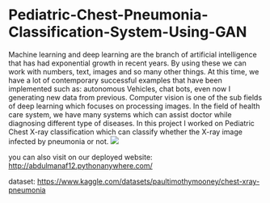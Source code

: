 # Pediatric-Chest-Pneumonia-Classification-System-Using-GAN

Machine learning and deep learning are the branch of artificial intelligence that has had 
exponential growth in recent years. By using these we can work with numbers, text, 
images and so many other things. At this time, we have a lot of contemporary successful 
examples that have been implemented such as: autonomous Vehicles, chat bots, even 
now I generating new data from previous. Computer vision is one of the sub fields 
of deep learning which focuses on processing images. In the field of health care system, 
we have many systems which can assist doctor while diagnosing different type of 
diseases. In this project I worked on Pediatric Chest X-ray classification which can 
classify whether the X-ray image infected by pneumonia or not. 
![](https://github.com/AbdulManaf12/Pediatric-Chest-Pneumonia-Classification-System/blob/main/static/webpage.gif)

you can also visit on our deployed website: http://abdulmanaf12.pythonanywhere.com/

dataset: https://www.kaggle.com/datasets/paultimothymooney/chest-xray-pneumonia
